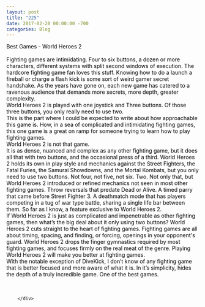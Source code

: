 ```yaml
---
layout: post
title: "﻿225"
date: 2017-02-20 00:00:00 -700
categories: Blog
---
```


<div class="blog-content">
				<div class="paragraph"><span><span style="color:rgb(0, 0, 0)">Best Games - World Heroes 2</span></span><br><span></span><br><span><span style="color:rgb(0, 0, 0)">Fighting games are intimidating. Four to six buttons, a dozen or more characters, different systems with split second windows of execution. The hardcore fighting game fan loves this stuff. Knowing how to do a launch a fireball or charge a flash kick is some sort of weird gamer secret handshake. As the years have gone on, each new game has catered to a ravenous audience that demands more secrets, more depth, greater complexity. </span></span><br><span></span><span><span style="color:rgb(0, 0, 0)">World Heroes 2 is played with one joystick and Three buttons. Of those three buttons, you only really need to use two.</span></span><br><span></span><span><span style="color:rgb(0, 0, 0)">This is the part where I could be expected to write about how approachable this game is. How, in a sea of complicated and intimidating fighting games, this one game is a great on ramp for someone trying to learn how to play fighting games. </span></span><br><span></span><span><span style="color:rgb(0, 0, 0)">World Heroes 2 is not that game. </span></span><br><span></span><span><span style="color:rgb(0, 0, 0)">It is as dense, nuanced and complex as any other fighting game, but it does all that with two buttons, and the occasional press of a third. World Heroes 2 holds its own in play style and mechanics against the Street Fighters, the Fatal Furies, the Samurai Showdowns, and the Mortal Kombats, but you only need to use two buttons. Not four, not five, not six. Two. Not only that, but World Heroes 2 introduced or refined mechanics not seen in most other fighting games. Throw reversals that predate Dead or Alive. A timed parry that came before Street Fighter 3. A deathmatch mode that has players competing in a tug of war type battle, sharing a single life bar between them. So far as I know, a feature exclusive to World Heroes 2.</span></span><br><span></span><span><span style="color:rgb(0, 0, 0)">If World Heroes 2 is just as complicated and impenetrable as other fighting games, then what&rsquo;s the big deal about it only using two buttons? World Heroes 2 cuts straight to the heart of fighting games. Fighting games are all about timing, spacing, and finding, or forcing, openings in your opponent's guard. World Heroes 2 drops the finger gymnastics required by most fighting games, and focuses firmly on the real meat of the genre. Playing World Heroes 2 will make you better at fighting games. </span></span><br><span></span><span><span style="color:rgb(0, 0, 0)">With the notable exception of DiveKick, I don&rsquo;t know of any fighting game that is better focused and more aware of what it is. In it&rsquo;s simplicity, hides the depth of a truly incredible game. One of the best games.</span></span><br><span></span><br>&#8203;</div>

		</div>
        